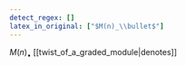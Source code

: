 ```yaml
---
detect_regex: []
latex_in_original: ["$M(n)_\\bullet$"]
---
```

$M(n)_\bullet$ [[twist_of_a_graded_module|denotes]] 